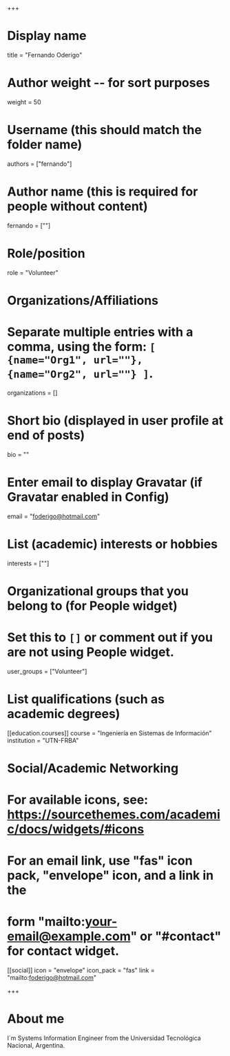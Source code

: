 +++
# Display name
title = "Fernando Oderigo"

# Author weight -- for sort purposes
weight = 50

# Username (this should match the folder name)
authors = ["fernando"]

# Author name (this is required for people without content)
fernando = [""]

# Role/position
role = "Volunteer"

# Organizations/Affiliations
#   Separate multiple entries with a comma, using the form: `[ {name="Org1", url=""}, {name="Org2", url=""} ]`.
organizations = []

# Short bio (displayed in user profile at end of posts)
bio = ""

# Enter email to display Gravatar (if Gravatar enabled in Config)
email = "foderigo@hotmail.com"

# List (academic) interests or hobbies
interests = [""]

# Organizational groups that you belong to (for People widget)
#   Set this to `[]` or comment out if you are not using People widget.
user_groups = ["Volunteer"]

# List qualifications (such as academic degrees)
[[education.courses]]
course = "Ingeniería en Sistemas de Información"
institution = "UTN-FRBA"

# Social/Academic Networking
# For available icons, see: https://sourcethemes.com/academic/docs/widgets/#icons
#   For an email link, use "fas" icon pack, "envelope" icon, and a link in the
#   form "mailto:your-email@example.com" or "#contact" for contact widget.

[[social]]
  icon = "envelope"
  icon_pack = "fas"
  link = "mailto:foderigo@hotmail.com"

+++

# About me 

I´m Systems Information Engineer from the Universidad Tecnológica Nacional, Argentina.
